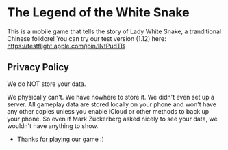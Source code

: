 # The Legend of the White Snake

This is a mobile game that tells the story of Lady White Snake, a tranditional Chinese folklore!
You can try our test version (1.12) here: https://testflight.apple.com/join/lNtPudTB

## Privacy Policy

We do NOT store your data.

We physically can't. We have nowhere to store it. We didn't even set up a server. All gameplay data are stored locally on your phone and won't have any other copies unless you enable iCloud or other methods to back up your phone. So even if Mark Zuckerberg asked nicely to see your data, we wouldn't have anything to show.

- Thanks for playing our game :)

